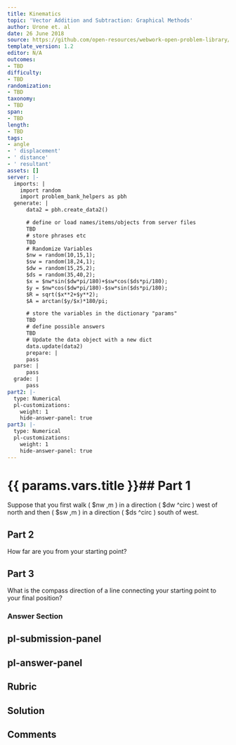 ```yaml
---
title: Kinematics
topic: 'Vector Addition and Subtraction: Graphical Methods'
author: Urone et. al
date: 26 June 2018
source: https://github.com/open-resources/webwork-open-problem-library/tree/master/Contrib/BrockPhysics/College_Physics_Urone/3.Two_Dimensional_Kinematics/Addition_of_Velocities/NU_U17-03-05-005.pg
template_version: 1.2
editor: N/A
outcomes:
- TBD
difficulty:
- TBD
randomization:
- TBD
taxonomy:
- TBD
span:
- TBD
length:
- TBD
tags:
- angle
- ' displacement'
- ' distance'
- ' resultant'
assets: []
server: |-
  imports: |
    import random
    import problem_bank_helpers as pbh
  generate: |
      data2 = pbh.create_data2()

      # define or load names/items/objects from server files
      TBD
      # store phrases etc
      TBD
      # Randomize Variables
      $nw = random(10,15,1);
      $sw = random(18,24,1);
      $dw = random(15,25,2);
      $ds = random(35,40,2);
      $x = $nw*sin($dw*pi/180)+$sw*cos($ds*pi/180);
      $y = $nw*cos($dw*pi/180)-$sw*sin($ds*pi/180);
      $R = sqrt($x**2+$y**2);
      $A = arctan($y/$x)*180/pi;

      # store the variables in the dictionary "params"
      TBD
      # define possible answers
      TBD
      # Update the data object with a new dict
      data.update(data2)
      prepare: |
      pass
  parse: |
      pass
  grade: |
      pass
part2: |-
  type: Numerical
  pl-customizations:
    weight: 1
    hide-answer-panel: true
part3: |-
  type: Numerical
  pl-customizations:
    weight: 1
    hide-answer-panel: true
---
```


# {{ params.vars.title }}## Part 1 
Suppose that you first walk ( $nw ,m ) in a direction ( $dw ^circ ) west of north and then ( $sw ,m ) in a direction ( $ds ^circ ) south of west. 
## Part 2 
How far are you from your starting point? 
## Part 3 
What is the compass direction of a line connecting your starting point to your final position? 


### Answer Section 


## pl-submission-panel 


## pl-answer-panel 


## Rubric 


## Solution 


## Comments 


